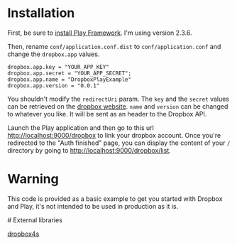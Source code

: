# Installation

First, be sure to [install Play Framework](https://www.playframework.com/documentation/2.3.x/Installing). I'm using version 2.3.6.

Then, rename `conf/application.conf.dist` to `conf/application.conf` and change the `dropbox.app` values. 

    dropbox.app.key = "YOUR_APP_KEY"
    dropbox.app.secret = "YOUR_APP_SECRET";
    dropbox.app.name = "DropboxPlayExample"
    dropbox.app.version = "0.0.1"

You shouldn't modify the `redirectUri` param. The `key` and the `secret` values can be retrieved on the [dropbox website](https://www.dropbox.com/developers/apps). `name` and `version` can be changed to whatever you like. It will be sent as an header to the Dropbox API.

Launch the Play application and then go to this url [http://localhost:9000/dropbox](http://localhost:9000/dropbox) to link your dropbox account. Once you're redirected to the "Auth finished" page, you can display the content of your `/` directory by going to [http://localhost:9000/dropbox/list](http://localhost:9000/dropbox/list).

# Warning

This code is provided as a basic example to get you started with Dropbox and Play, it's not intended to be used in production as it is.

# External libraries

[dropbox4s](https://github.com/Shinsuke-Abe/dropbox4s)
